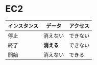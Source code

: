 # EC2

|  インスタンス  |  データ  |  アクセス  |
| ---- | ---- | ---- |
|  停止  |  消えない  |  できない  |
|  終了  |  __消える__  |  できない  |
|  開始  |  消えない  |  できる  |
